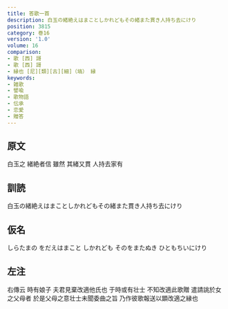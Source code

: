 ```yaml
---
title: 答歌一首
description: 白玉の緒絶えはまことしかれどもその緒また貫き人持ち去にけり
position: 3815
category: 巻16
version: '1.0'
volume: 16
comparison:
- 歌 [西] 謌
- 歌 [西] 謌
- 縁也 [尼][類][古][細]（塙） 縁
keywords:
- 雑歌
- 譬喩
- 歌物語
- 伝承
- 恋愛
- 贈答
---
```


## 原文

白玉之 緒絶者信 雖然 其緒又貫 人持去家有

## 訓読

白玉の緒絶えはまことしかれどもその緒また貫き人持ち去にけり

## 仮名

しらたまの をだえはまこと しかれども そのをまたぬき ひともちいにけり

## 左注

右傳云 時有娘子 夫君見棄改適他氏也 于時或有壮士 不知改適此歌贈 遣請誂於女之父母者 於是父母之意壮士未聞委曲之旨 乃作彼歌報送以顕改適之縁也
